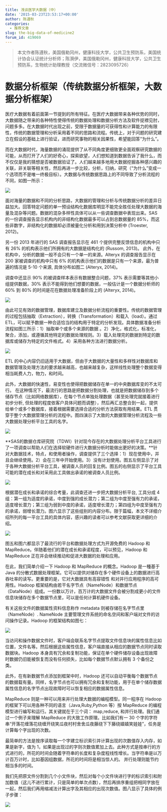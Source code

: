 ```yaml
---
title: 浅谈医学大数据（中）
date: '2015-03-23T23:53:17+00:00'
author: 陈遵秋
categories:
  - 推荐文章
slug: the-big-data-of-medicine2
forum_id: 419069
---
```


> 本文作者陈遵秋，美国俄勒冈州，健康科技大学，公共卫生预防系，美国统计协会认证统计分析师；陈漪伊，美国俄勒冈州，健康科技大学，公共卫生预防系，生物统计助理教授（交流微信号：2823095726）

# 数据分析框架（传统数据分析框架，大数据分析框架）

医疗大数据有着前面第一节提到的所有特征。在医疗大数据带来各种优势的同时，大数据随之带来的各种特性使得传统的数据处理和数据分析方法及软件捉襟见肘，问题多多。在大数据时代出现之前，受限于数据量的可获得性和计算能力的有限性，传统的数据管理和分析采用着不同的思路和流程。传统上，对于问题的研究建立在假设的基础上进行验证，进而研究事物的相关因果性，希望能回答“为什么”。

而在大数据时代，海量数据的涌现提供了从不同角度更细致更全面观察研究数据的可能，从而打开了人们的好奇心，探索欲望，人们想知道到数据告诉了我什么，而不仅仅是我的猜想是否被数据验证了。人们越来越多地用大数据挖掘各种感兴趣的关联，非关联等相关性，然后再进一步比较，分析，归纳，研究（“为什么”变成一个选项而不是唯一终极目标）。大数据与传统数据思路上的不同导致了分析流程的不同，如图一所示：

![](https://a.36krcnd.com/photo/2015/1e4a22a96aa4e3e8895da90b2205245a.jpg)

面对海量的数据和不同的分析思路，大数据的管理和分析与传统数据分析的差异日益加大。回答特定问题的单一预设结构化数据库明显不能完全胜任处理大数据的海量及混杂等问题。数据的混杂多样性具体可以从一些调查数据中表现出来。SAS 的一份调查报告显示机构内的非结构化数据最多可以占到总数据量的 85%，而这些非数字，非结构化的数据却必须被量化分析和用到决策分析中 (Troester, 2012)。

另一份 2013 年进行的 SAS 调查报告显示在 461 个提供完整反馈信息的机构中只有 26% 的机构表示他们所拥有的大数据是结构化的 (Russom, 2013)。 此外，在机构中，分析的数据一般不会只有一个单一的来源。Alteryx 的调查报告显示在 200 家被调查的机构中只有 6% 的机构表示他们的数据是只有一个来源，最为普遍的情况是 5-10 个来源, 具体分布如图二 (Alteryx, 2014)。

调查中还显示 90% 的被调查样本表示有数据整合问题，37% 表示需要等其他小组提供数据，30% 表示不能得到他们想要的数据，一般估计是一个数据分析师的 60% 到 80% 的时间是花在数据处理准备阶段上的 (Alteryx, 2014)。

![](https://a.36krcnd.com/photo/2015/38a80e3776e4e9974dd798eeceac7d41.png)

由此可见有效的数据管理，数据库建立及数据分析流程的重要性。传统的数据管理的过程包括抽取（Extraction），转换（Transformation）和载入（load）。通过 ETL，可以赋予数据一种合适恰当的结构用于特定的分析发现。具体数据准备分析流程如图三所示：1）抽取单个或多个来源的数据 。2）净化，格式化，标准化，聚合，添加，或遵循其他特定的数据处理规则。3）载入处理完的数据到特定的数据库或储存为特定的文件格式。4）采用各种方法进行数据分析。

![](https://a.36krcnd.com/photo/2015/e7c7aace3e9270bb8ef069e83514fa04.jpg)

ETL 的中心内容仍旧适用于大数据，但由于大数据的大量性和多样性对数据库和数据管理及处理方法的要求越来越高，也越来越复杂，这样线性处理整个数据变得相当耗费人力，物力，和时间。

此外，大数据的快速性，易变性也使得把数据储存在单一的中央数据库变的不太可行。 在这种情况下，最流行的思路是把数据分割处理，也就是把数据储存到多个储存节点（比如网络数据库），在每个节点单独处理数据（甚至处理完就接着进行初步分析, 但处理的程度依客户具体问题而调整），然后再汇总整合到一起，提供给单个或多个数据库，接着根据需要选择合适的分析方法获取有用结果。ETL 贯穿于整个大数据管理分析的流程中。图四演示了大致的大数据管理分析流程及一些大数据处理分析平台工具的名字。

![](https://a.36krcnd.com/photo/2015/14f9484f139df78c9ae14579919756de.png)

**SAS的数据仓库研究院（TDWI）针对现今存在的大数据处理分析平台工具进行了一项调查以帮助人们在选择软硬件进行大数据分析时能做出更好的决策。**针对大数据技术，特点，和使用者操作，调查提供了三个选择：1）现在使用中，并且会继续使用。2）会在三年中开始使用。3）没有计划使用。图五左侧显示了对于各种大数据分析平台工具，被调查人员的回复比例。图五的右侧显示了平台工具可能的潜在成长和对采用此工具做出承诺的被调查人员比例。

![](https://a.36krcnd.com/photo/2015/9a32dc0384221dd4b3eb638af41e32ee.png)

根据潜在成长和承诺的综合考量，此调查还进一步把大数据分析平台, 工具分成 4 组：第一组为适度的承诺，中度到强的成长潜力；第二组为中度至强有力的承诺，适度增长潜力；第三组为弱到中度的承诺，适度增长潜力；第四组为中度至强有力的承诺，弱增长潜力。图六显示了这些组别的内容分布。限于篇幅，本文不详细介绍所列的每一平台工具的具体内容，感兴趣的读者可以参考文献获取更详细的介绍。

![](https://a.36krcnd.com/photo/2015/1c50623e44695d8788b19ce1123364ce.png)

图五和图六都显示了最流行的平台和数据处理方式为开源免费的 Hadoop 和 MapReduce。伴随着他们的潜在成长和承诺程度，可以预见，Hadoop 和 MapReduce 正在并会继续推动和促进大数据的处理和应用。

在此，我们简单介绍一下 Hadoop 和 MapReduce 的概念。Hadoop 是一種基于 Java 的分散式数据处理框架。它可以提供对储存在多个硬件设备上的数据进行高吞吐率的读写。更重要的是，它对大数据具有高容错性 和对并行应用程序的高可用性。Hadoop 框架结构由若干名字节点（NameNode）和数据节点（DataNode）组成。一份数以万计，百万计的大数据文件会被分割成更小的文件信息块储存在多个数据节点里，可以是任何计算机硬件设备。

有关这些文件的数据属性资料信息称作 metadata 则被存储在名字节点里（NameNode）. NameNode 主要管理文件系统的命名空间和客户端对文件的访问操作记录。Hadoop 的框架结构如图七：

![](https://a.36krcnd.com/photo/2015/eacba18caf988119d9fb869f6762f7c4.png)

当访问和操作数据文件时，客户端会联系名字节点提取文件信息块的属性信息比如位置，文件名等。然后根据这些属性信息，客户端直接从相应的数据节点同时读取数据块。Hadoop 本身具有冗余和复制功能，保证在单个硬件储存设备出现故障时数据仍旧能被恢复而没有任何损失，比如每个数据节点默认拥有 3 个备份之类。

此外，在有新数据节点添加到框架中时，Hadoop 还可以自动平衡每个数据节点的数据载有量。同样，名字节点也可以拥有冗余和复制功能，用于在单个储存数据属性信息的名字节点出现故障时可以恢复相应的数据属性信息。

MapReduce 则是一种可以用来并行处理大数据的编程模型。同一程序在 Hadoop 的框架下可以用各种不同的语言（Java,Ruby,Python 等）按 MapReduce 的编程模型进行编写和运行。其关键就在于三个词： map,reduce, 和并行处理。我们通过一个例子来理解 MapReduce 的大致工作原理。比如我们有一 30 个字的字符串“开落花缠落花绕缠开绕笑瓜夜村村舍舍瓜夜藤绕下下藤绕嬉嬉笑娃娃”，任务是计算每个字出现的次数。

最简单的方法是按序读取每一个字建立标识索引并计算出现的次数值存入内存，如果是新字，值为 1，如果是出现过的字则次数值累加上去。此种方式是按串行的方式进行的，所花的时间会随着字符串的长度和复杂度程线性增长。当字符串是以万计百万计时，比如基因组数据，所花的时间将是相当惊人的。 并行处理则能节约相当多的时间。

我们先把原文件分割到几个小文件块，然后对每个小文件块进行字的标识索引和附加数值（这儿不进行累计，只是简单的单次点数），然后再排序重组把相同字放在一起，然后我们再用缩减法计算出字及其相应的出现次数值。图八显示了具体的例子步骤：

![](https://a.36krcnd.com/photo/2015/77dcafb08d73076061670127bdd42da7.png)
